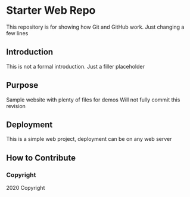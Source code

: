 # Starter Web Repo

This repository is for showing how Git and GitHub work. 
Just changing a few lines

## Introduction
This is not a formal introduction. Just a filler placeholder

## Purpose

Sample website with plenty of files for demos
Will not fully commit this revision

## Deployment
This is a simple web project, deployment can be on any web server

## How to Contribute

### Copyright
2020 Copyright 